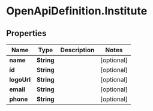 # OpenApiDefinition.Institute

## Properties

Name | Type | Description | Notes
------------ | ------------- | ------------- | -------------
**name** | **String** |  | [optional] 
**id** | **String** |  | [optional] 
**logoUrl** | **String** |  | [optional] 
**email** | **String** |  | [optional] 
**phone** | **String** |  | [optional] 


